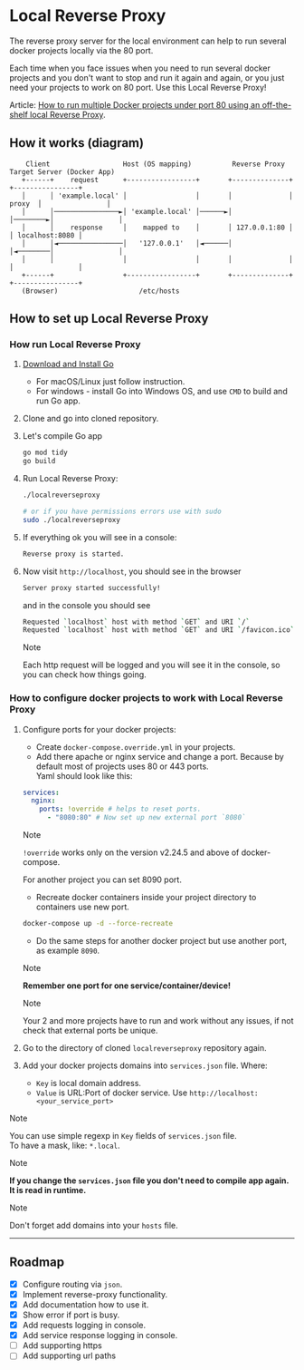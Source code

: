 # Local Reverse Proxy
The reverse proxy server for the local environment can help to run several docker projects locally via the 80 port.

Each time when you face issues when you need to run several docker projects and you don't want to stop and run it again and again, or you just need your projects to work on 80 port. Use this Local Reverse Proxy!

Article: [How to run multiple Docker projects under port 80 using an off-the-shelf local Reverse Proxy](https://wp-yoda.com/en/environment/how-to-run-multiple-docker-projects-under-port-80-using-an-off-the-shelf-local-reverse-proxy/).

## How it works (diagram)
```text
    Client                  Host (OS mapping)          Reverse Proxy        Target Server (Docker App)
   +------+    request      +-----------------+       +--------------+         +----------------+
   │      │ 'example.local' │                 │       │              │  proxy  │                │
   │      │────────────────►│ 'example.local' │──────►│              │────────►│                │
   │      │    response     │    mapped to    │       │ 127.0.0.1:80 │         │ localhost:8080 │
   │      │◄────────────────│   '127.0.0.1'   │◄──────│              │◄────────│                │
   │      │                 │                 │       │              │         │                │
   +------+                 +-----------------+       +--------------+         +----------------+
   (Browser)                    /etc/hosts
```

## How to set up Local Reverse Proxy

### How run Local Reverse Proxy
1. [Download and Install Go](https://go.dev/dl/)  
   - For macOS/Linux just follow instruction. 
   - For windows - install Go into Windows OS, and use `CMD` to build and run Go app.
2. Clone and go into cloned repository.
3. Let's compile Go app 
   ```bash
   go mod tidy
   go build
   ```
4. Run Local Reverse Proxy:
   ```bash
   ./localreverseproxy

   # or if you have permissions errors use with sudo
   sudo ./localreverseproxy 
   ```
5. If everything ok you will see in a console:
   ```bash
   Reverse proxy is started.
   ```
6. Now visit `http://localhost`, you should see in the browser
   ```bash
   Server proxy started successfully!
   ```
   and in the console you should see
   ```bash
   Requested `localhost` host with method `GET` and URI `/`
   Requested `localhost` host with method `GET` and URI `/favicon.ico`
   ```
   
   > [!NOTE]
   > Each http request will be logged and you will see it in the console, so you can check how things going.

### How to configure docker projects to work with Local Reverse Proxy
1. Configure ports for your docker projects:
   - Create `docker-compose.override.yml` in your projects.
   - Add there apache or nginx service and change a port. Because by default most of projects uses 80 or 443 ports.  
     Yaml should look like this:
   ```yaml
   services:   
     nginx:
       ports: !override # helps to reset ports.
         - "8080:80" # Now set up new external port `8080`
   ```
   > [!NOTE]
   > `!override` works only on the version v2.24.5 and above of docker-compose.

   For another project you can set 8090 port.
   - Recreate docker containers inside your project directory to containers use new port.
   ```bash
   docker-compose up -d --force-recreate
   ```
   - Do the same steps for another docker project but use another port, as example `8090`.   
   
   > [!NOTE]
   > **Remember one port for one service/container/device!**

   > [!NOTE]
   > Your 2 and more projects have to run and work without any issues, if not check that external ports be unique.
   
2. Go to the directory of cloned `localreverseproxy` repository again.
3. Add your docker projects domains into `services.json` file. Where:
   - `Key` is local domain address.
   - `Value` is URL:Port of docker service. Use `http://localhost:<your_service_port>`
   
> [!NOTE]
> You can use simple regexp in `Key` fields of `services.json` file.  
> To have a mask, like: `*.local`.

> [!NOTE]
> **If you change the `services.json` file you don't need to compile app again. It is read in runtime.**

> [!NOTE]
> Don't forget add domains into your `hosts` file.

---

## Roadmap
- [x] Configure routing via `json`.
- [x] Implement reverse-proxy functionality.
- [x] Add documentation how to use it.
- [x] Show error if port is busy.
- [x] Add requests logging in console.
- [x] Add service response logging in console. 
- [ ] Add supporting https
- [ ] Add supporting url paths
